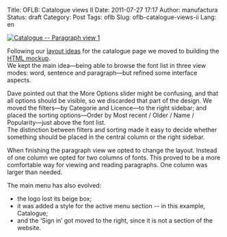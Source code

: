 Title: OFLB: Catalogue views II
Date: 2011-07-27 17:17
Author: manufactura
Status: draft
Category: Post
Tags: oflb
Slug: oflb-catalogue-views-ii
Lang: en

[![](http://blog.manufacturaindependente.org/wp-content/uploads/2011/07/Screenshot-1-293x300.png "Catalogue -- Paragraph view 1")](http://manufacturaindependente.com/oflb/20110727-catalogue/catalogue-sentence.html)

Following our [layout
ideas](http://blog.manufacturaindependente.org/2011/07/oflb-catalogue-views/)
for the catalogue page we moved to building the [HTML
mockup](http://manufacturaindependente.com/oflb/20110727-catalogue/catalogue-sentence.html).  
We kept the main idea—being able to browse the font list in three view
modes: word, sentence and paragraph—but refined some interface aspects.

Dave pointed out that the More Options slider might be confusing, and
that all options should be visible, so we discarded that part of the
design. We moved the filters—by Categorie and Licence—to the right
sidebar; and placed the sorting options—Order by Most recent / Older /
Name / Popularity—just above the font list.  
The distinction between filters and sorting made it easy to decide
whether something should be placed in the central column or the right
sidebar.

When finishing the paragraph view we opted to change the layout. Instead
of one column we opted for two columns of fonts. This proved to be a
more comfortable way for viewing and reading paragraphs. One column was
larger than needed.

The main menu has also evolved:

-   the logo lost its beige box;
-   it was added a style for the active menu section -- in this example,
    Catalogue;
-   and the ‘Sign in’ got moved to the right, since it is not a section
    of the website.

